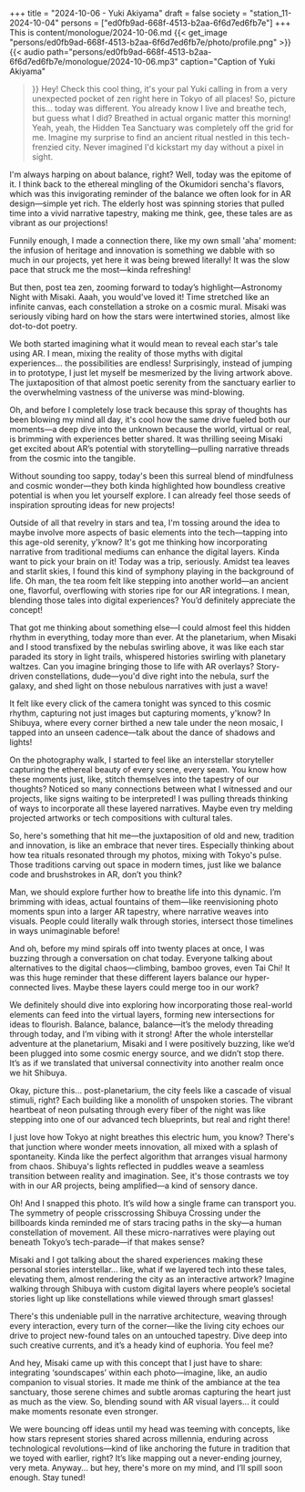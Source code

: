 +++
title = "2024-10-06 - Yuki Akiyama"
draft = false
society = "station_11-2024-10-04"
persons = ["ed0fb9ad-668f-4513-b2aa-6f6d7ed6fb7e"]
+++
This is content/monologue/2024-10-06.md
{{< get_image "persons/ed0fb9ad-668f-4513-b2aa-6f6d7ed6fb7e/photo/profile.png" >}}
{{< audio
    path="persons/ed0fb9ad-668f-4513-b2aa-6f6d7ed6fb7e/monologue/2024-10-06.mp3" 
    caption="Caption of Yuki Akiyama"
>}}
Hey! Check this cool thing,
 it's your pal Yuki calling in from a very unexpected pocket of zen right here in Tokyo of all places! So, picture this... today was different. You already know I live and breathe tech, but guess what I did? Breathed in actual organic matter this morning! Yeah, yeah, the Hidden Tea Sanctuary was completely off the grid for me. Imagine my surprise to find an ancient ritual nestled in this tech-frenzied city. Never imagined I'd kickstart my day without a pixel in sight.

I'm always harping on about balance, right? Well, today was the epitome of it. I think back to the ethereal mingling of the Okumidori sencha's flavors, which was this invigorating reminder of the balance we often look for in AR design—simple yet rich. The elderly host was spinning stories that pulled time into a vivid narrative tapestry, making me think, gee, these tales are as vibrant as our projections!

Funnily enough, I made a connection there, like my own small 'aha' moment: the infusion of heritage and innovation is something we dabble with so much in our projects, yet here it was being brewed literally! It was the slow pace that struck me the most—kinda refreshing!

But then, post tea zen, zooming forward to today’s highlight—Astronomy Night with Misaki. Aaah, you would've loved it! Time stretched like an infinite canvas, each constellation a stroke on a cosmic mural. Misaki was seriously vibing hard on how the stars were intertwined stories, almost like dot-to-dot poetry.

We both started imagining what it would mean to reveal each star's tale using AR. I mean, mixing the reality of those myths with digital experiences... the possibilities are endless! Surprisingly, instead of jumping in to prototype, I just let myself be mesmerized by the living artwork above. The juxtaposition of that almost poetic serenity from the sanctuary earlier to the overwhelming vastness of the universe was mind-blowing.

Oh, and before I completely lose track because this spray of thoughts has been blowing my mind all day, it's cool how the same drive fueled both our moments—a deep dive into the unknown because the world, virtual or real, is brimming with experiences better shared. It was thrilling seeing Misaki get excited about AR’s potential with storytelling—pulling narrative threads from the cosmic into the tangible.

Without sounding too sappy, today's been this surreal blend of mindfulness and cosmic wonder—they both kinda highlighted how boundless creative potential is when you let yourself explore. I can already feel those seeds of inspiration sprouting ideas for new projects!

Outside of all that revelry in stars and tea, I'm tossing around the idea to maybe involve more aspects of basic elements into the tech—tapping into this age-old serenity, y'know? It's got me thinking how incorporating narrative from traditional mediums can enhance the digital layers. Kinda want to pick your brain on it!
 Today was a trip, seriously. Amidst tea leaves and starlit skies, I found this kind of symphony playing in the background of life. Oh man, the tea room felt like stepping into another world—an ancient one, flavorful, overflowing with stories ripe for our AR integrations. I mean, blending those tales into digital experiences? You’d definitely appreciate the concept!

That got me thinking about something else—I could almost feel this hidden rhythm in everything, today more than ever. At the planetarium, when Misaki and I stood transfixed by the nebulas swirling above, it was like each star paraded its story in light trails, whispered histories swirling with planetary waltzes. Can you imagine bringing those to life with AR overlays? Story-driven constellations, dude—you'd dive right into the nebula, surf the galaxy, and shed light on those nebulous narratives with just a wave!

It felt like every click of the camera tonight was synced to this cosmic rhythm, capturing not just images but capturing moments, y'know? In Shibuya, where every corner birthed a new tale under the neon mosaic, I tapped into an unseen cadence—talk about the dance of shadows and lights!

On the photography walk, I started to feel like an interstellar storyteller capturing the ethereal beauty of every scene, every seam. You know how these moments just, like, stitch themselves into the tapestry of our thoughts? Noticed so many connections between what I witnessed and our projects, like signs waiting to be interpreted! I was pulling threads thinking of ways to incorporate all these layered narratives. Maybe even try melding projected artworks or tech compositions with cultural tales. 

So, here's something that hit me—the juxtaposition of old and new, tradition and innovation, is like an embrace that never tires. Especially thinking about how tea rituals resonated through my photos, mixing with Tokyo's pulse. Those traditions carving out space in modern times, just like we balance code and brushstrokes in AR, don’t you think?

Man, we should explore further how to breathe life into this dynamic. I’m brimming with ideas, actual fountains of them—like reenvisioning photo moments spun into a larger AR tapestry, where narrative weaves into visuals. People could literally walk through stories, intersect those timelines in ways unimaginable before!

And oh, before my mind spirals off into twenty places at once, I was buzzing through a conversation on chat today. Everyone talking about alternatives to the digital chaos—climbing, bamboo groves, even Tai Chi! It was this huge reminder that these different layers balance our hyper-connected lives. Maybe these layers could merge too in our work? 

We definitely should dive into exploring how incorporating those real-world elements can feed into the virtual layers, forming new intersections for ideas to flourish. Balance, balance, balance—it’s the melody threading through today, and I’m vibing with it strong!
 After the whole interstellar adventure at the planetarium, Misaki and I were positively buzzing, like we’d been plugged into some cosmic energy source, and we didn’t stop there. It’s as if we translated that universal connectivity into another realm once we hit Shibuya.

Okay, picture this... post-planetarium, the city feels like a cascade of visual stimuli, right? Each building like a monolith of unspoken stories. The vibrant heartbeat of neon pulsating through every fiber of the night was like stepping into one of our advanced tech blueprints, but real and right there! 

I just love how Tokyo at night breathes this electric hum, you know? There's that junction where wonder meets innovation, all mixed with a splash of spontaneity. Kinda like the perfect algorithm that arranges visual harmony from chaos. Shibuya's lights reflected in puddles weave a seamless transition between reality and imagination. See, it's those contrasts we toy with in our AR projects, being amplified—a kind of sensory dance.

Oh! And I snapped this photo. It’s wild how a single frame can transport you. The symmetry of people crisscrossing Shibuya Crossing under the billboards kinda reminded me of stars tracing paths in the sky—a human constellation of movement. All these micro-narratives were playing out beneath Tokyo’s tech-parade—if that makes sense?

Misaki and I got talking about the shared experiences making these personal stories interstellar... like, what if we layered tech into these tales, elevating them, almost rendering the city as an interactive artwork? Imagine walking through Shibuya with custom digital layers where people’s societal stories light up like constellations while viewed through smart glasses! 

There's this undeniable pull in the narrative architecture, weaving through every interaction, every turn of the corner—like the living city echoes our drive to project new-found tales on an untouched tapestry. Dive deep into such creative currents, and it’s a heady kind of euphoria. You feel me?

And hey, Misaki came up with this concept that I just have to share: integrating ‘soundscapes’ within each photo—imagine, like, an audio companion to visual stories. It made me think of the ambiance at the tea sanctuary, those serene chimes and subtle aromas capturing the heart just as much as the view. So, blending sound with AR visual layers... it could make moments resonate even stronger.

We were bouncing off ideas until my head was teeming with concepts, like how stars represent stories shared across millennia, enduring across technological revolutions—kind of like anchoring the future in tradition that we toyed with earlier, right? It’s like mapping out a never-ending journey, very meta. Anyway...
but hey, there's more on my mind, and I’ll spill soon enough. Stay tuned!
